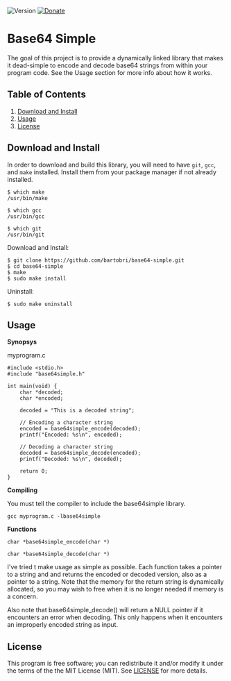 ![Version](https://img.shields.io/badge/Version-0.1.0-green.svg)
[![Donate](https://img.shields.io/badge/Tips-PayPal_and_Bitcoin-green.svg)](https://github.com/bartobri/tips)

Base64 Simple
=============

The goal of this project is to provide a dynamically linked library that
makes it dead-simple to encode and decode base64 strings from within your
program code. See the Usage section for more info about how it works.

Table of Contents
-----------------

1. [Download and Install](#download-and-install)
2. [Usage](#usage)
3. [License](#license)

Download and Install
--------------------

In order to download and build this library, you will need to have `git`,
`gcc`, and `make` installed. Install them from your package manager if not
already installed.

```
$ which make
/usr/bin/make

$ which gcc
/usr/bin/gcc

$ which git
/usr/bin/git
```

Download and Install:

```
$ git clone https://github.com/bartobri/base64-simple.git
$ cd base64-simple
$ make
$ sudo make install
```

Uninstall:

```
$ sudo make uninstall
```

Usage
-----

**Synopsys**

myprogram.c
```
#include <stdio.h>
#include "base64simple.h"

int main(void) {
	char *decoded;
	char *encoded;
    
	decoded = "This is a decoded string";
    
	// Encoding a character string
	encoded = base64simple_encode(decoded);
	printf("Encoded: %s\n", encoded);
    
	// Decoding a character string
	decoded = base64simple_decode(encoded);
	printf("Decoded: %s\n", decoded);
    
	return 0;
}
```

**Compiling**

You must tell the compiler to include the base64simple library.

```
gcc myprogram.c -lbase64simple
```

**Functions**

`char *base64simple_encode(char *)`

`char *base64simple_decode(char *)`

I've tried t make usage as simple as possible. Each function takes
a pointer to a string and and returns the encoded or decoded version,
also as a pointer to a string. Note that the memory for the return string
is dynamically allocated, so you may wish to free when it is no longer
needed if memory is a concern.

Also note that base64simple_decode() will return a NULL pointer if it
encounters an error when decoding. This only happens when it encounters
an improperly encoded string as input.

License
-------

This program is free software; you can redistribute it and/or modify it under the terms of the the
MIT License (MIT). See [LICENSE](LICENSE) for more details.

